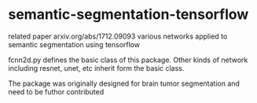 # semantic-segmentation-tensorflow
related paper arxiv.org/abs/1712.09093
various networks applied to semantic segmentation using tensorflow

fcnn2d.py defines the basic class of this package. Other kinds of network including resnet, unet, etc inherit form the basic class.

The package was originally designed for brain tumor segmentation and need to be futhor contributed  
